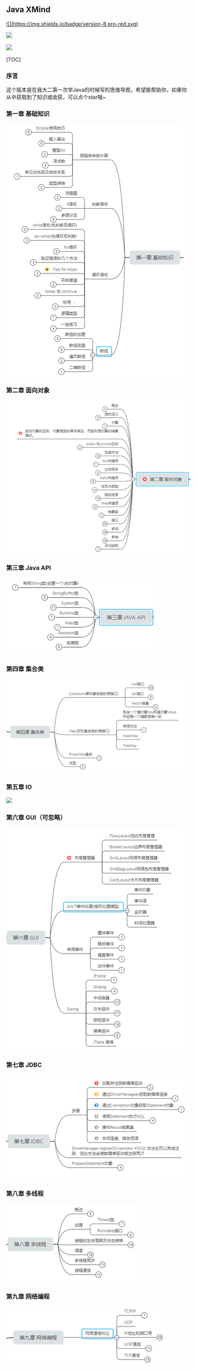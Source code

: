 ## Java XMind

[![](https://img.shields.io/badge/version-8 pro-red.svg)](https://www.baidu.com)

[![](https://img.shields.io/badge/version-ZEN-#e84393.svg)](https://www.baidu.com)

![](https://img.shields.io/badge/适合人群-基础-blue?logo=appveyor&style=for-the-badge)

[TOC]

### 序言

这个版本是在我大二第一次学Java的时候写的思维导图，希望能帮助你，如果你从中获取到了知识或收获，可以点个star哦~



### 第一章 基础知识

![](.\img\第一章.png)



### 第二章 面向对象

![](.\img\第二章.png)



### 第三章 Java API

![](.\img\第三章.png)



### 第四章 集合类

![](.\img\第四章.png)



### 第五章 IO

![](..\img\第五章.png)



### 第六章 GUI（可忽略）

![](.\img\第六章.png)



### 第七章 JDBC

![](.\img\第七章.png)



### 第八章 多线程

![](.\img\第八章.png)



### 第九章 网络编程

![](.\img\第九章.png)
